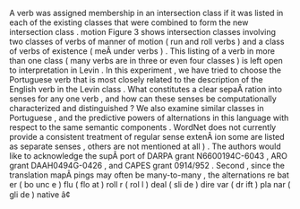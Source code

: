 A verb was assigned membership in an intersection class if it was listed in each of the existing classes that were combined to form the new intersection class . 
motion Figure 3 shows intersection classes involving two classes of verbs of manner of motion ( run and roll verbs ) and a class of verbs of existence ( meÂ­ under verbs ) . 
This listing of a verb in more than one class ( many verbs are in three or even four classes ) is left open to interpretation in Levin . 
In this experiment , we have tried to choose the Portuguese verb that is most closely related to the description of the English verb in the Levin class . 
What constitutes a clear sepaÂ­ ration into senses for any one verb , and how can these senses be computationally characterized and distinguished ? 
We also examine similar classes in Portuguese , and the predictive powers of alternations in this language with respect to the same semantic components . 
WordNet does not currently provide a consistent treatment of regular sense extenÂ­ ion some are listed as separate senses , others are not mentioned at all ) . 
The authors would like to acknowledge the supÂ­ port of DARPA grant N6600194C-6043 , ARO grant DAAH0494G-0426 , and CAPES grant 0914/952 . 
Second , since the translation mapÂ­ pings may often be many-to-many , the alternations re bat er ( bo unc e ) flu ( flo at ) roll r ( rol l ) deal ( sli de ) dire var ( dr ift ) pla nar ( gli de ) native â¢ 